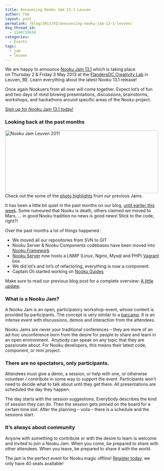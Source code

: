 ```yaml
---
title: Announcing Nooku Jam 13.1 Leuven
author: Tom
layout: post
permalink: /blog/2013/03/announcing-nooku-jam-13-1-leuven/
dsq_thread_id:
  - 1166715634
categories:
  - Events
tags:
  - jam
  - leuven
---
```

We are happy to announce [Nooku Jam 13.1][1] which is taking place on Thursday 2 & Friday 3 May 2013 at the [FlandersDC Creativity Lab][2] in Leuven, BE. Learn everything about the latest Nooku 13.1 release!

Once again Nookuers from all over will come together. Expect lot&#8217;s of fun and two days of mind blowing presentations, discussions, brainstorms, workshops, and hackathons around specific areas of the Nooku project.

[Sign up for Nooku Jam 13.1 today!][1]

<!--more-->

### Looking back at the past months

[<img src="http://farm8.staticflickr.com/7093/7026184369_53a09c5f4d.jpg" alt="Nooku Jam Leuven 2011" width="500" height="205" />][3]  
Check out the some of the [photo highlights][4] from our previous Jams.

It has been a little bit quiet in the past months on our blog, [until earlier this week][5]. Some rumoured that Nooku is death, others claimed we moved to Mars, … in good Nooku tradition no news is good news! Stick to the code, right?!

Over the past months a lot of things happened :

*   We moved all our repositories from SVN to GIT
*   Nooku Server & Nooku Components codebases have been moved into [Nooku Framework][6]
*   [Nooku Server][7] now hosts a LNMP (Linux, Nginx, Mysql and PHP) [Vagrant][8] box
*   We did lot&#8217;s and lot&#8217;s of refactoring, everything is now a component.
*   Captain Oli started working on [Nooku Guides][9]

Make sure to read our previous blog post for a complete overview: [A little update][5].

### What is a Nooku Jam?

A Nooku Jam is an open, participatory workshop-event, whose content is provided by participants. The concept is very similar to a [barcamp][10]. It is an intense event with discussions, demos and interaction from the attendees.

Nooku Jams are never your traditional conferences &#8211; they are more of an ad-hoc unconference born from the desire for people to share and learn in an open environment.  Anybody can speak on any topic that they are passionate about. For Nooku developers, this means their latest code, component, or mini project.

### There are no spectators, only participants.

Attendees must give a demo, a session, or help with one, or otherwise volunteer / contribute in some way to support the event. Participants won&#8217;t need to decide what to talk about until they get there. All presentations are scheduled the day they happen.

The day starts with the session suggestions. Everybody describes the kind of session they can do. Then the session gets pinned on the board for a certain time slot. After the planning – voila – there is a schedule and the sessions start.

### It’s always about community

Anyone with something to contribute or with the desire to learn is welcome and invited to join a Nooku Jam. When you come, be prepared to share with other attendees. When you leave, be prepared to share it with the world.

The jam is the perfect event for Nooku magic offline! [Register today][1], we only have 40 seats available!

 [1]: http://nj131leuven.eventbrite.com/
 [2]: http://www.flandersdc.be/en
 [3]: http://www.flickr.com/photos/nooku/7026184369/ "Nooku Jam Leuven 2011 by Nooku, on Flickr"
 [4]: http://www.flickr.com/photos/nooku/collections/72157625031622509/
 [5]: http://blog.nooku.org/2013/03/a-little-update/
 [6]: https://nooku.assembla.com/code/nooku-framework/git/nodes/develop
 [7]: https://nooku.assembla.com/code/nooku-server/git/nodes
 [8]: http://www.vagrantup.com/
 [9]: https://github.com/nooku/nooku-guides
 [10]: http://barcamp.org/w/page/405173/TheRulesOfBarCamp